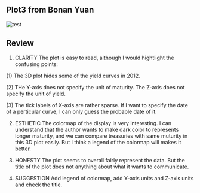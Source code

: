 ## Plot3 from Bonan Yuan

![test](https://raw.githubusercontent.com/bonanyuan/PUI2015_byuan/master/hw8/US%20Treasury%20Yeld%20Curve.png)

## Review

1. CLARITY
The plot is easy to read, although I would hightlight the confusing points:

  (1) The 3D plot hides some of the yield curves in 2012. 

  (2) THe Y-axis does not specify the unit of maturity. The Z-axis does not specify the unit of yield.

  (3) The tick labels  of X-axis are rather sparse. If I want to specify the date of a perticular curve, I can only guess the probable date of it.

2. ESTHETIC
The colormap of the display is very interesting. I can understand that the author wants to make dark color to represents longer maturity, and we can compare treasuries with same muturity in this 3D plot easily. But I think a legend of the colormap will makes it better.

3. HONESTY
The plot seems to overall fairly represent the data. But the title of the plot does not anything about what it wants to communicate.

4. SUGGESTION
Add legend of colormap, add Y-axis units and Z-axis units and check the title.
